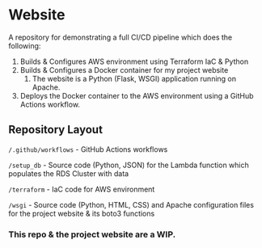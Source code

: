 # Website

A repository for demonstrating a full CI/CD pipeline which does the following:
1. Builds & Configures AWS environment using Terraform IaC & Python
3. Builds & Configures a Docker container for my project website
    1. The website is a Python (Flask, WSGI) application running on Apache.
4. Deploys the Docker container to the AWS environment using a GitHub Actions workflow.

## Repository Layout
`/.github/workflows` - GitHub Actions workflows

`/setup_db` - Source code (Python, JSON) for the Lambda function which populates the RDS Cluster with data

`/terraform` - IaC code for AWS environment

`/wsgi` - Source code (Python, HTML, CSS) and Apache configuration files for the project website & its boto3 functions

### This repo & the project website are a WIP.